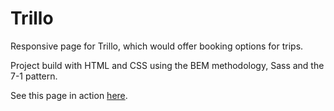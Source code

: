 # Trillo

Responsive page for Trillo, which would offer booking options for trips.

Project build with HTML and CSS using the BEM methodology, Sass and the 7-1 pattern.

See this page in action [here](https://juliasj.github.io/trillo-project/index.html).